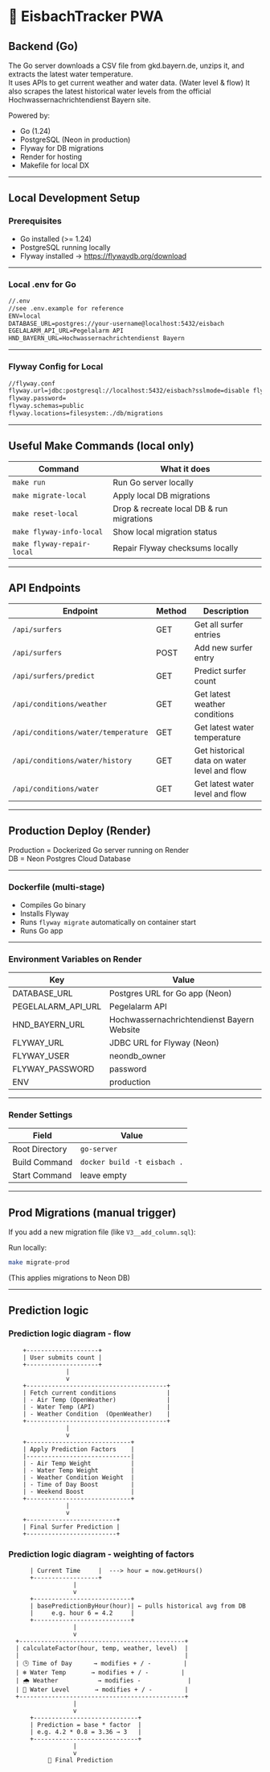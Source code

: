 # 🌊 EisbachTracker PWA

## Backend (Go)

The Go server downloads a CSV file from gkd.bayern.de, unzips it, and extracts the latest water temperature.  
It uses APIs to get current weather and water data. (Water level & flow)
It also scrapes the latest historical water levels from the official Hochwassernachrichtendienst Bayern site.

Powered by:

- Go (1.24)
- PostgreSQL (Neon in production)
- Flyway for DB migrations
- Render for hosting
- Makefile for local DX

---

## Local Development Setup

### Prerequisites

- Go installed (>= 1.24)
- PostgreSQL running locally
- Flyway installed → https://flywaydb.org/download

---

### Local .env for Go

```cmd
//.env
//see .env.example for reference
ENV=local
DATABASE_URL=postgres://your-username@localhost:5432/eisbach 
EGELALARM_API_URL=Pegelalarm API
HND_BAYERN_URL=Hochwassernachrichtendienst Bayern
```

---

### Flyway Config for Local

```cmd
//flyway.conf
flyway.url=jdbc:postgresql://localhost:5432/eisbach?sslmode=disable flyway.user=your-username 
flyway.password= 
flyway.schemas=public 
flyway.locations=filesystem:./db/migrations
```

---

## Useful Make Commands (local only)

|Command|What it does|
|-------|------------|
|`make run`|Run Go server locally|
|`make migrate-local`|Apply local DB migrations|
|`make reset-local`|Drop & recreate local DB & run migrations|
|`make flyway-info-local`|Show local migration status|
|`make flyway-repair-local`|Repair Flyway checksums locally|

---

## API Endpoints

|Endpoint|Method|Description|
|--------|------|-----------|
|`/api/surfers`|GET|Get all surfer entries|
|`/api/surfers`|POST|Add new surfer entry|
|`/api/surfers/predict`|GET|Predict surfer count|
|`/api/conditions/weather`|GET|Get latest weather conditions|
|`/api/conditions/water/temperature`|GET|Get latest water temperature|
|`/api/conditions/water/history`|GET|Get historical data on water level and flow|
|`/api/conditions/water`|GET|Get latest water level and flow|


---

## Production Deploy (Render)

Production = Dockerized Go server running on Render  
DB = Neon Postgres Cloud Database

---

### Dockerfile (multi-stage)

- Compiles Go binary
- Installs Flyway
- Runs `flyway migrate` automatically on container start
- Runs Go app

---

### Environment Variables on Render

|Key|Value|
|---|-----|
|DATABASE_URL|Postgres URL for Go app (Neon)|
|PEGELALARM_API_URL|Pegelalarm API|
|HND_BAYERN_URL|Hochwassernachrichtendienst Bayern Website|
|FLYWAY_URL|JDBC URL for Flyway (Neon)|
|FLYWAY_USER|neondb_owner|
|FLYWAY_PASSWORD|password|
|ENV|production|

---

### Render Settings

|Field|Value|
|-----|-----|
|Root Directory|`go-server`|
|Build Command|`docker build -t eisbach .`|
|Start Command|leave empty|

---

## Prod Migrations (manual trigger)

If you add a new migration file (like `V3__add_column.sql`):

Run locally:
```bash
make migrate-prod
```

(This applies migrations to Neon DB)

---

## Prediction logic

### Prediction logic diagram - flow

        +--------------------+
        | User submits count |
        +--------------------+
                    |
                    v
        +---------------------------------------+
        | Fetch current conditions              |
        | - Air Temp (OpenWeather)              |
        | - Water Temp (API)                    |
        | - Weather Condition  (OpenWeather)    |
        +---------------------------------------+
                    |
                    v
        +-----------------------------+
        | Apply Prediction Factors    |
        |-----------------------------|
        | - Air Temp Weight           |
        | - Water Temp Weight         |
        | - Weather Condition Weight  |
        | - Time of Day Boost         |
        | - Weekend Boost             |
        +-----------------------------+
                    |
                    v
        +-------------------------+
        | Final Surfer Prediction |
        +-------------------------+

### Prediction logic diagram - weighting of factors
 
          | Current Time     |  ---> hour = now.getHours()
          +------------------+
                      |
                      v
          +---------------------------+
          | basePredictionByHour(hour)| ← pulls historical avg from DB
          |     e.g. hour 6 = 4.2     |
          +---------------------------+
                      |
                      v
      +----------------------------------------------+
      | calculateFactor(hour, temp, weather, level)  |
      |                                              |
      | 🕒 Time of Day      → modifies + / -         |
      | ❄️ Water Temp       → modifies + / -         |
      | 🌧️ Weather           → modifies -             |
      | 🌊 Water Level       → modifies + / -         |
      +----------------------------------------------+
                      |
                      v
          +-----------------------------+
          | Prediction = base * factor  |
          | e.g. 4.2 * 0.8 = 3.36 → 3   |
          +-----------------------------+
                      |
                      v
               🎯 Final Prediction

